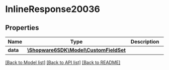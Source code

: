# InlineResponse20036

## Properties
Name | Type | Description | Notes
------------ | ------------- | ------------- | -------------
**data** | [**\Shopware6SDK\Model\CustomFieldSet**](CustomFieldSet.md) |  | [optional] 

[[Back to Model list]](../../README.md#documentation-for-models) [[Back to API list]](../../README.md#documentation-for-api-endpoints) [[Back to README]](../../README.md)

